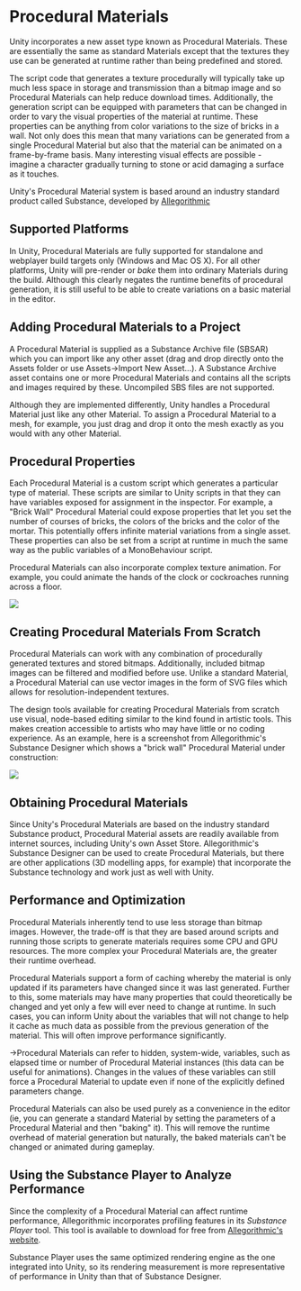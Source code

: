 Procedural Materials
====================


Unity incorporates a new asset type known as <span class=keyword>Procedural Materials</span>. These are essentially the same as standard Materials except that the textures they use can be generated at runtime rather than being predefined and stored.

The script code that generates a texture procedurally will typically take up much less space in storage and transmission than a bitmap image and so Procedural Materials can help reduce download times. Additionally, the generation script can be equipped with parameters that can be changed in order to vary the visual properties of the material at runtime. These properties can be anything from color variations to the size of bricks in a wall. Not only does this mean that many variations can be generated from a single Procedural Material but also that the material can be animated on a frame-by-frame basis. Many interesting visual effects are possible - imagine a character gradually turning to stone or acid damaging a surface as it touches.

Unity's Procedural Material system is based around an industry standard product called Substance, developed by [Allegorithmic](http://www.allegorithmic.com/)


Supported Platforms
-------------------


In Unity, Procedural Materials are fully supported for standalone and webplayer build targets only (Windows and Mac OS X). For all other platforms, Unity will pre-render or _bake_ them into ordinary Materials during the build. Although this clearly negates the runtime benefits of procedural generation, it is still useful to be able to create variations on a basic material in the editor.


Adding Procedural Materials to a Project
----------------------------------------


A Procedural Material is supplied as a Substance Archive file (SBSAR) which you can import like any other asset (drag and drop directly onto the Assets folder or use <span class=menu>Assets->Import New Asset...</span>). A Substance Archive asset contains one or more Procedural Materials and contains all the scripts and images required by these. Uncompiled SBS files are not supported.

Although they are implemented differently, Unity handles a Procedural Material just like any other Material. To assign a Procedural Material to a mesh, for example, you just drag and drop it onto the mesh exactly as you would with any other Material.


Procedural Properties
---------------------


Each Procedural Material is a custom script which generates a particular type of material. These scripts are similar to Unity scripts in that they can have variables exposed for assignment in the inspector. For example, a "Brick Wall" Procedural Material could expose properties that let you set the number of courses of bricks, the colors of the bricks and the color of the mortar. This potentially offers infinite material variations from a single asset. These properties can also be set from a script at runtime in much the same way as the public variables of a MonoBehaviour script.

Procedural Materials can also incorporate complex texture animation. For example, you could animate the hands of the clock or cockroaches running across a floor.

![](http://docwiki.hq.unity3d.com/uploads/Main/SubstanceCockroach.png)  


Creating Procedural Materials From Scratch
------------------------------------------


Procedural Materials can work with any combination of procedurally generated textures and stored bitmaps. Additionally, included bitmap images can be filtered and modified before use. Unlike a standard Material, a Procedural Material can use vector images in the form of SVG files which allows for resolution-independent textures.

The design tools available for creating Procedural Materials from scratch use visual, node-based editing similar to the kind found in artistic tools. This makes creation accessible to artists who may have little or no coding experience. As an example, here is a screenshot from Allegorithmic's Substance Designer which shows a "brick wall" Procedural Material under construction: 

![](http://docwiki.hq.unity3d.com/uploads/Main/SubstanceDesigner.png)  


Obtaining Procedural Materials
------------------------------


Since Unity's Procedural Materials are based on the industry standard Substance  product, Procedural Material assets are readily available from internet sources, including Unity's own Asset Store. Allegorithmic's Substance Designer can be used to create Procedural Materials, but there are other applications (3D modelling apps, for example) that incorporate the Substance technology and work just as well with Unity.


Performance and Optimization
----------------------------


Procedural Materials inherently tend to use less storage than bitmap images. However, the trade-off is that they are based around scripts and running those scripts to generate materials requires some CPU and GPU resources. The more complex your Procedural Materials are, the greater their runtime overhead.

Procedural Materials support a form of caching whereby the material is only updated if its parameters have changed since it was last generated. Further to this, some materials may have many properties that could theoretically be changed and yet only a few will ever need to change at runtime. In such cases, you can inform Unity about the variables that will not change to help it cache as much data as possible from the previous generation of the material. This will often improve performance significantly.

->Procedural Materials can refer to hidden, system-wide, variables, such as elapsed time or number of Procedural Material instances (this data can be useful for animations). Changes in the values of these variables can still force a Procedural Material to update even if none of the explicitly defined parameters change.

Procedural Materials can also be used purely as a convenience in the editor (ie, you can generate a standard Material by setting the parameters of a Procedural Material and then "baking" it). This will remove the runtime overhead of material generation but naturally, the baked materials can't be changed or animated during gameplay.


Using the Substance Player to Analyze Performance
-------------------------------------------------


Since the complexity of a Procedural Material can affect runtime performance, Allegorithmic incorporates profiling features in its _Substance Player_ tool. This tool is available to download for free from [Allegorithmic's website](http://www.allegorithmic.com/).

Substance Player uses the same optimized rendering engine as the one integrated into Unity, so its rendering measurement is more representative of performance in Unity than that of Substance Designer.

